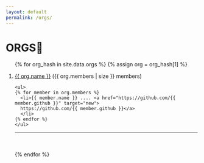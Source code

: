 ```yaml
---
layout: default
permalink: /orgs/
---
```

<h1>ORGS🐴</h1>

<ol>

{% for org_hash in site.data.orgs %}
  {% assign org = org_hash[1] %}
    <li>
      <a href="https://github.com/{{ org.username }}" target="new">{{ org.name }}</a>
      ({{ org.members | size }} members)
    </li>

    <ul>
    {% for member in org.members %}
      <li>{{ member.name }} .... <a href="https://github.com/{{ member.github }}" target="new">
      https://github.com/{{ member.github }}</a>
      </li>
    {% endfor %}
    </ul>
  <hr>  

  <br><br>
{% endfor %}

</ol>
